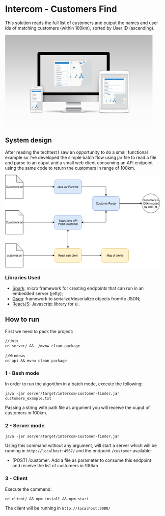 # Intercom - Customers Find

This solution reads the full list of customers and output the names and user ids of matching customers (within 100km), sorted by User ID (ascending).

<img align="center" src="readme_files/devices.png" height="300" alt="Devices"/>

## System design

After reading the techtest I saw an opportunity to do a small functional example so I've developed the simple batch flow using jar file to read a file and parse to an ouput and a small web client consuming an API endpoint using the same code to return the customers in range of 100km.

<img align="center" src="readme_files/organization.png" height="300" alt="System Design Img"/>

### Libraries Used
* [Spark](http://sparkjava.com): micro framework for creating endpoints that can run in an embedded server (jetty);
* [Gson](https://github.com/google/gson): framework to serialize/deserialize objects from/to JSON;
* [ReactJS](https://reactjs.org/): Javascript library for ui.

## How to run

First we need to pack the project:

    //Unix
    cd server/ && ./mvnw clean package
    
    //Windows
    cd api && mvnw clean package

### 1 - Bash mode

In order to run the algorithm in a batch mode, execute the following:

    java -jar server/target/intercom-customer-finder.jar customers_example.txt

Passing a string with path file as argument you will receive the ouput of customers in 100km.

### 2 - Server mode

    java -jar server/target/intercom-customer-finder.jar

Using this command without any argument, will start a server which will be running in `http://localhost:4567/` and the endpoint `/customer` available:
* [POST] /customer: Add a file as parameter to consume this endpoint and receive the list of customers in 100km

### 3 - Client

Execute the command:

    cd client/ && npm install && npm start

The client will be running in `http://localhost:3000/`

